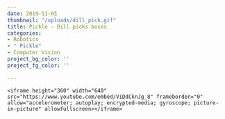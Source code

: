 ```yaml
---
date: 2019-11-05
thumbnail: "/uploads/dill_pick.gif"
title: Pickle - Dill picks boxes
categories:
- Robotics
- " Pickle"
- Computer Vision
project_bg_color: ''
project_fg_color: ''

---
```

    <iframe height="360" width="640" src="https://www.youtube.com/embed/ViDdCknJg_8" frameborder="0" allow="accelerometer; autoplay; encrypted-media; gyroscope; picture-in-picture" allowfullscreen></iframe>